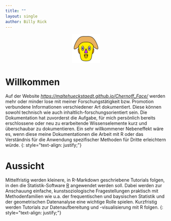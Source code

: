 ```yaml
---
title: ""
layout: single
author: Billy Rick
---
```




<p align="center">

<img src="assets/images/logo_chernoff.png" width="88" class="center">

</p>

# Willkommen

Auf der Website *https://maltehueckstaedt.github.io/Chernoff_Face/* werden mehr oder minder lose mit meiner Forschungstätigkeit bzw. Promotion verbundene Informationen verschiedener Art dokumentiert. Diese können sowohl technisch wie auch inhaltlich-forschungsorientiert sein. Die Dokumentation hat zuvorderst die Aufgabe, für mich persönlich bereits erschlossene oder neu zu erarbeitende Wissenselemente kurz und überschaubar zu dokumentieren. Ein sehr willkommener Nebeneffekt wäre es, wenn diese meine Dokumentationen die Arbeit mit R oder das Verständnis für die Anwendung spezifischer Methoden für Dritte erleichtern würde. 
{: style="text-align: justify;"}

# Aussicht
 
Mittelfristig werden kleinere, in R-Markdown geschriebene Tutorials folgen, in den die Statistik-Software [R](https://www.r-project.org/) angewendet werden soll. Dabei werden zur Anschauung einfache, kunstsoziologische Fragestellungen praktisch mit Methodenfamilien wie u.a. der frequentischen und baysischen Statistik und der geometrischen Datenanalyse eine wichtige Rolle spielen. Kurzfristig werden Tutorials zur Datenaufbereitung und -visualisierung mit R folgen.
{: style="text-align: justify;"}

 